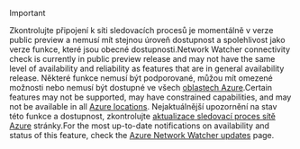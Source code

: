 > [!IMPORTANT]
> <span data-ttu-id="48393-101">Zkontrolujte připojení k síti sledovacích procesů je momentálně v verze public preview a nemusí mít stejnou úroveň dostupnost a spolehlivost jako verze funkce, které jsou obecné dostupnosti.</span><span class="sxs-lookup"><span data-stu-id="48393-101">Network Watcher connectivity check is currently in public preview release and may not have the same level of availability and reliability as features that are in general availability release.</span></span> <span data-ttu-id="48393-102">Některé funkce nemusí být podporované, můžou mít omezené možnosti nebo nemusí být dostupné ve všech [oblastech Azure](https://azure.microsoft.com/regions/).</span><span class="sxs-lookup"><span data-stu-id="48393-102">Certain features may not be supported, may have constrained capabilities, and may not be available in all [Azure locations](https://azure.microsoft.com/regions/).</span></span> <span data-ttu-id="48393-103">Nejaktuálnější upozornění na stav této funkce a dostupnost, zkontrolujte [aktualizace sledovací proces sítě Azure](https://azure.microsoft.com/updates/?product=network-watcher) stránky.</span><span class="sxs-lookup"><span data-stu-id="48393-103">For the most up-to-date notifications on availability and status of this feature, check the [Azure Network Watcher updates](https://azure.microsoft.com/updates/?product=network-watcher) page.</span></span> 